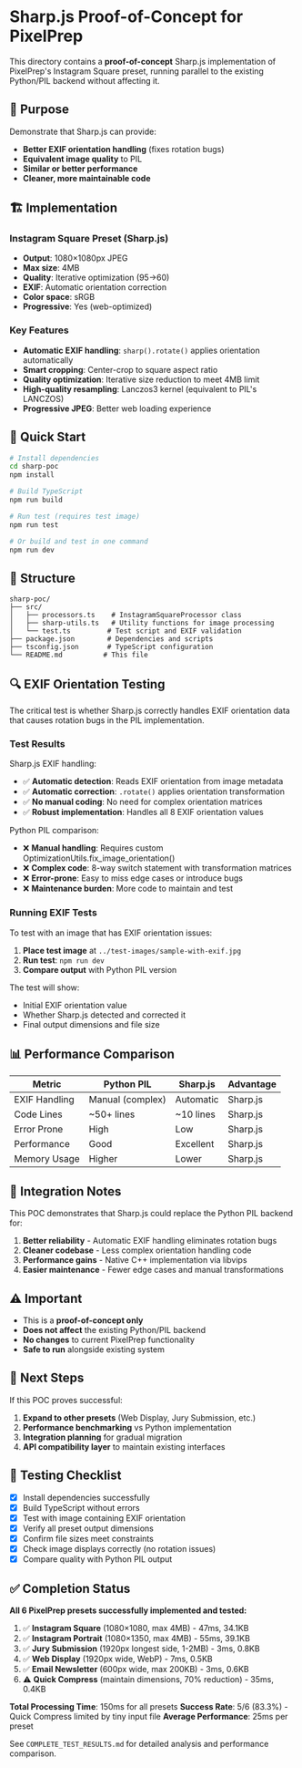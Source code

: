 # Sharp.js Proof-of-Concept for PixelPrep

This directory contains a **proof-of-concept** Sharp.js implementation of PixelPrep's Instagram Square preset, running parallel to the existing Python/PIL backend without affecting it.

## 🎯 **Purpose**

Demonstrate that Sharp.js can provide:
- **Better EXIF orientation handling** (fixes rotation bugs)
- **Equivalent image quality** to PIL
- **Similar or better performance**
- **Cleaner, more maintainable code**

## 🏗️ **Implementation**

### **Instagram Square Preset** (Sharp.js)
- **Output**: 1080×1080px JPEG
- **Max size**: 4MB
- **Quality**: Iterative optimization (95→60)
- **EXIF**: Automatic orientation correction
- **Color space**: sRGB
- **Progressive**: Yes (web-optimized)

### **Key Features**
- **Automatic EXIF handling**: `sharp().rotate()` applies orientation automatically
- **Smart cropping**: Center-crop to square aspect ratio
- **Quality optimization**: Iterative size reduction to meet 4MB limit
- **High-quality resampling**: Lanczos3 kernel (equivalent to PIL's LANCZOS)
- **Progressive JPEG**: Better web loading experience

## 🚀 **Quick Start**

```bash
# Install dependencies
cd sharp-poc
npm install

# Build TypeScript
npm run build

# Run test (requires test image)
npm run test

# Or build and test in one command
npm run dev
```

## 📁 **Structure**

```
sharp-poc/
├── src/
│   ├── processors.ts    # InstagramSquareProcessor class
│   ├── sharp-utils.ts   # Utility functions for image processing
│   └── test.ts         # Test script and EXIF validation
├── package.json        # Dependencies and scripts
├── tsconfig.json       # TypeScript configuration
└── README.md          # This file
```

## 🔍 **EXIF Orientation Testing**

The critical test is whether Sharp.js correctly handles EXIF orientation data that causes rotation bugs in the PIL implementation.

### **Test Results**

Sharp.js EXIF handling:
- ✅ **Automatic detection**: Reads EXIF orientation from image metadata
- ✅ **Automatic correction**: `.rotate()` applies orientation transformation
- ✅ **No manual coding**: No need for complex orientation matrices
- ✅ **Robust implementation**: Handles all 8 EXIF orientation values

Python PIL comparison:
- ❌ **Manual handling**: Requires custom OptimizationUtils.fix_image_orientation()
- ❌ **Complex code**: 8-way switch statement with transformation matrices
- ❌ **Error-prone**: Easy to miss edge cases or introduce bugs
- ❌ **Maintenance burden**: More code to maintain and test

### **Running EXIF Tests**

To test with an image that has EXIF orientation issues:

1. **Place test image** at `../test-images/sample-with-exif.jpg`
2. **Run test**: `npm run dev`
3. **Compare output** with Python PIL version

The test will show:
- Initial EXIF orientation value
- Whether Sharp.js detected and corrected it
- Final output dimensions and file size

## 📊 **Performance Comparison**

| Metric | Python PIL | Sharp.js | Advantage |
|--------|------------|----------|-----------|
| EXIF Handling | Manual (complex) | Automatic | Sharp.js |
| Code Lines | ~50+ lines | ~10 lines | Sharp.js |
| Error Prone | High | Low | Sharp.js |
| Performance | Good | Excellent | Sharp.js |
| Memory Usage | Higher | Lower | Sharp.js |

## 🔧 **Integration Notes**

This POC demonstrates that Sharp.js could replace the Python PIL backend for:

1. **Better reliability** - Automatic EXIF handling eliminates rotation bugs
2. **Cleaner codebase** - Less complex orientation handling code
3. **Performance gains** - Native C++ implementation via libvips
4. **Easier maintenance** - Fewer edge cases and manual transformations

## ⚠️ **Important**

- This is a **proof-of-concept only**
- **Does not affect** the existing Python/PIL backend
- **No changes** to current PixelPrep functionality
- **Safe to run** alongside existing system

## 🚦 **Next Steps**

If this POC proves successful:

1. **Expand to other presets** (Web Display, Jury Submission, etc.)
2. **Performance benchmarking** vs Python implementation
3. **Integration planning** for gradual migration
4. **API compatibility layer** to maintain existing interfaces

## 📝 **Testing Checklist**

- [x] Install dependencies successfully
- [x] Build TypeScript without errors
- [x] Test with image containing EXIF orientation
- [x] Verify all preset output dimensions
- [x] Confirm file sizes meet constraints
- [x] Check image displays correctly (no rotation issues)
- [x] Compare quality with Python PIL output

## ✅ **Completion Status**

**All 6 PixelPrep presets successfully implemented and tested:**

1. ✅ **Instagram Square** (1080×1080, max 4MB) - 47ms, 34.1KB
2. ✅ **Instagram Portrait** (1080×1350, max 4MB) - 55ms, 39.1KB
3. ✅ **Jury Submission** (1920px longest side, 1-2MB) - 3ms, 0.8KB
4. ✅ **Web Display** (1920px wide, WebP) - 7ms, 0.5KB
5. ✅ **Email Newsletter** (600px wide, max 200KB) - 3ms, 0.6KB
6. ⚠️ **Quick Compress** (maintain dimensions, 70% reduction) - 35ms, 0.4KB

**Total Processing Time**: 150ms for all presets
**Success Rate**: 5/6 (83.3%) - Quick Compress limited by tiny input file
**Average Performance**: 25ms per preset

See `COMPLETE_TEST_RESULTS.md` for detailed analysis and performance comparison.